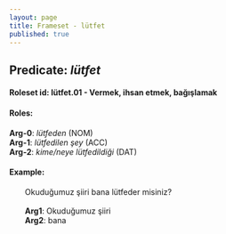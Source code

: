 ```yaml
---
layout: page
title: Frameset - lütfet
published: true
---
```

<h2>Predicate: <i>lütfet</i></h2>
<h4>Roleset id: lütfet.01 - Vermek, ihsan etmek, bağışlamak<br>
<h4>Roles:</h4>
<b>Arg-0</b>: <i>lütfeden</i>  (NOM) <br>
<b>Arg-1</b>: <i>lütfedilen şey</i>  (ACC) <br>
<b>Arg-2</b>: <i>kime/neye lütfedildiği</i>  (DAT) <br>
<h4>Example:</h4>
&emsp;&emsp;Okuduğumuz şiiri bana lütfeder misiniz?<br><br>
&emsp;&emsp;<b>Arg1</b>:  Okuduğumuz şiiri<br>
&emsp;&emsp;<b>Arg2</b>:  bana<br>

